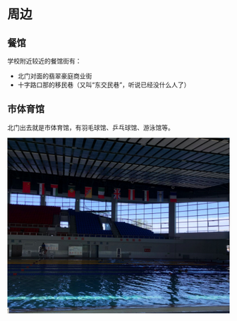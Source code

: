 # 周边

<HelpUs content="更多周边的介绍" />

## 餐馆

学校附近较近的餐馆街有：

- 北门对面的翡翠豪庭商业街
- 十字路口那的移民巷（又叫“东交民巷”，听说已经没什么人了）

## 市体育馆

北门出去就是市体育馆，有羽毛球馆、乒乓球馆、游泳馆等。

![游泳馆](media/city_stadium_1.jpg)
